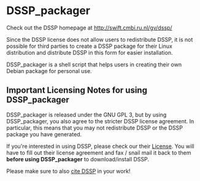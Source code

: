 
DSSP_packager
=============

Check out the DSSP homepage at http://swift.cmbi.ru.nl/gv/dssp/

Since the DSSP license does not allow users to redistribute DSSP, it is not possible for third parties to create a DSSP package for their Linux distribution and distribute DSSP in this form for easier installation.

DSSP_packager is a shell script that helps users in creating their own Debian package for personal use.

Important Licensing Notes for using DSSP_packager
-------------------------------------------------

DSSP_packager is released under the GNU GPL 3, but by using DSSP_packager, you also agree to the stricter DSSP license agreement. In particular, this means that you may not redistribute DSSP or the DSSP package you have generated.

If you're interested in using DSSP, please check our their [License](http://swift.cmbi.ru.nl/gv/dssp/HTML/license.html). You will have to fill out their license agreement and fax / snail mail it back to them **before using DSSP_packager** to download/install DSSP. 

Please make sure to also [cite DSSP](http://swift.cmbi.ru.nl/gv/dssp/DSSP_1.html) in your work!

